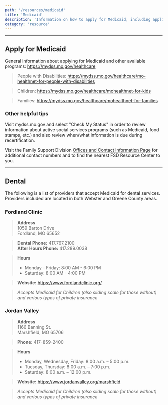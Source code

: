 ```yaml
---
path: '/resources/medicaid'
title: 'Medicaid'
description: 'Information on how to apply for Medicaid, including applications, resources and links to information about various Medicaid programs and resources. Included are dental providers/services that accept Medicaid.'
category: 'resource'
---
```


***

## Apply for Medicaid 
General information about applying for Medicaid and other available programs: https://mydss.mo.gov/healthcare 

> People with Disabilities: https://mydss.mo.gov/healthcare/mo-healthnet-for-people-with-disabilities 

> Children: https://mydss.mo.gov/healthcare/mohealthnet-for-kids 

> Families: https://mydss.mo.gov/healthcare/mohealthnet-for-families 

### Other helpful tips
Visit mydss.mo.gov and select "Check My Status" in order to review information about active social services programs (such as Medicaid, food stamps, etc.) and also review when/what information is due during recertification. 

Visit the Family Support Division [Offices and Contact Information Page](https://dss.mo.gov/dss_map/?locationString=65706&submit=Submit) for additional contact numbers and to find the nearest FSD Resource Center to you.

***

## Dental  
The following is a list of providers that accept Medicaid for dental services. Providers included are located in both Webster and Greene County areas. 

### Fordland Clinic 
>**Address**   
>1059 Barton Drive  
>Fordland, MO 65652

>**Dental Phone:** 417.767.2100  
>**After Hours Phone:** 417.289.0038

>**Hours**  
>- Monday - Friday: 8:00 AM - 6:00 PM
>- Saturday: 8:00 AM - 4:00 PM

>**Website:** https://www.fordlandclinic.org/

>*Accepts Medicaid for Children (also sliding scale for those without) and various types of private insurance*

### Jordan Valley
>**Address**   
>1166 Banning St.  
>Marshfield, MO 65706

>**Phone:** 417-859-2400

>**Hours**
>- Monday, Wednesday, Friday: 8:00 a.m. – 5:00 p.m.
>- Tuesday, Thursday: 8:00 a.m. – 7:00 p.m.
>- Saturday: 8:00 a.m. – 12:00 p.m.

>**Website:** https://www.jordanvalley.org/marshfield

>*Accepts Medicaid for Children (also sliding scale for those without) and various types of private insurance*